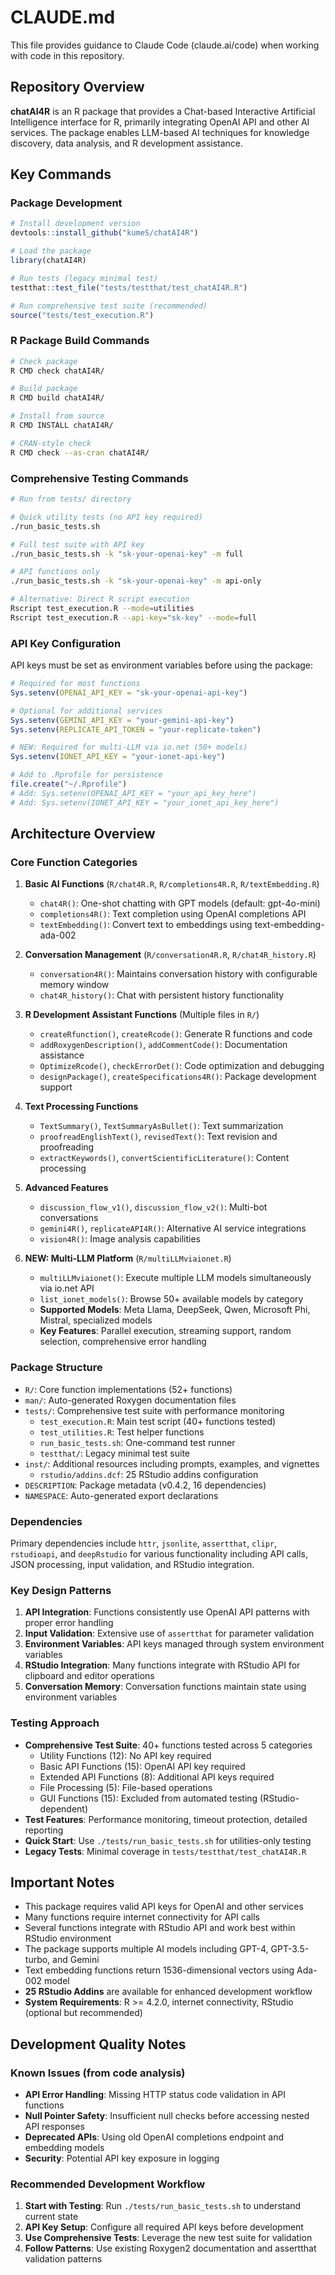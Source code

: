 # CLAUDE.md

This file provides guidance to Claude Code (claude.ai/code) when working with code in this repository.

## Repository Overview

**chatAI4R** is an R package that provides a Chat-based Interactive Artificial Intelligence interface for R, primarily integrating OpenAI API and other AI services. The package enables LLM-based AI techniques for knowledge discovery, data analysis, and R development assistance.

## Key Commands

### Package Development
```r
# Install development version
devtools::install_github("kumeS/chatAI4R")

# Load the package
library(chatAI4R)

# Run tests (legacy minimal test)
testthat::test_file("tests/testthat/test_chatAI4R.R")

# Run comprehensive test suite (recommended)
source("tests/test_execution.R")
```

### R Package Build Commands
```bash
# Check package
R CMD check chatAI4R/

# Build package
R CMD build chatAI4R/

# Install from source
R CMD INSTALL chatAI4R/

# CRAN-style check
R CMD check --as-cran chatAI4R/
```

### Comprehensive Testing Commands
```bash
# Run from tests/ directory

# Quick utility tests (no API key required)
./run_basic_tests.sh

# Full test suite with API key
./run_basic_tests.sh -k "sk-your-openai-key" -m full

# API functions only
./run_basic_tests.sh -k "sk-your-openai-key" -m api-only

# Alternative: Direct R script execution
Rscript test_execution.R --mode=utilities
Rscript test_execution.R --api-key="sk-key" --mode=full
```

### API Key Configuration
API keys must be set as environment variables before using the package:
```r
# Required for most functions
Sys.setenv(OPENAI_API_KEY = "sk-your-openai-api-key")

# Optional for additional services
Sys.setenv(GEMINI_API_KEY = "your-gemini-api-key")
Sys.setenv(REPLICATE_API_TOKEN = "your-replicate-token")

# NEW: Required for multi-LLM via io.net (50+ models)
Sys.setenv(IONET_API_KEY = "your-ionet-api-key")

# Add to .Rprofile for persistence
file.create("~/.Rprofile")
# Add: Sys.setenv(OPENAI_API_KEY = "your_api_key_here")
# Add: Sys.setenv(IONET_API_KEY = "your_ionet_api_key_here")
```

## Architecture Overview

### Core Function Categories

1. **Basic AI Functions** (`R/chat4R.R`, `R/completions4R.R`, `R/textEmbedding.R`)
   - `chat4R()`: One-shot chatting with GPT models (default: gpt-4o-mini)
   - `completions4R()`: Text completion using OpenAI completions API
   - `textEmbedding()`: Convert text to embeddings using text-embedding-ada-002

2. **Conversation Management** (`R/conversation4R.R`, `R/chat4R_history.R`)
   - `conversation4R()`: Maintains conversation history with configurable memory window
   - `chat4R_history()`: Chat with persistent history functionality

3. **R Development Assistant Functions** (Multiple files in `R/`)
   - `createRfunction()`, `createRcode()`: Generate R functions and code
   - `addRoxygenDescription()`, `addCommentCode()`: Documentation assistance
   - `OptimizeRcode()`, `checkErrorDet()`: Code optimization and debugging
   - `designPackage()`, `createSpecifications4R()`: Package development support

4. **Text Processing Functions**
   - `TextSummary()`, `TextSummaryAsBullet()`: Text summarization
   - `proofreadEnglishText()`, `revisedText()`: Text revision and proofreading
   - `extractKeywords()`, `convertScientificLiterature()`: Content processing

5. **Advanced Features**
   - `discussion_flow_v1()`, `discussion_flow_v2()`: Multi-bot conversations
   - `gemini4R()`, `replicateAPI4R()`: Alternative AI service integrations
   - `vision4R()`: Image analysis capabilities

6. **NEW: Multi-LLM Platform** (`R/multiLLMviaionet.R`)
   - `multiLLMviaionet()`: Execute multiple LLM models simultaneously via io.net API
   - `list_ionet_models()`: Browse 50+ available models by category
   - **Supported Models**: Meta Llama, DeepSeek, Qwen, Microsoft Phi, Mistral, specialized models
   - **Key Features**: Parallel execution, streaming support, random selection, comprehensive error handling

### Package Structure
- `R/`: Core function implementations (52+ functions)
- `man/`: Auto-generated Roxygen documentation files
- `tests/`: Comprehensive test suite with performance monitoring
  - `test_execution.R`: Main test script (40+ functions tested)
  - `test_utilities.R`: Test helper functions
  - `run_basic_tests.sh`: One-command test runner
  - `testthat/`: Legacy minimal test suite
- `inst/`: Additional resources including prompts, examples, and vignettes
  - `rstudio/addins.dcf`: 25 RStudio addins configuration
- `DESCRIPTION`: Package metadata (v0.4.2, 16 dependencies)
- `NAMESPACE`: Auto-generated export declarations

### Dependencies
Primary dependencies include `httr`, `jsonlite`, `assertthat`, `clipr`, `rstudioapi`, and `deepRstudio` for various functionality including API calls, JSON processing, input validation, and RStudio integration.

### Key Design Patterns

1. **API Integration**: Functions consistently use OpenAI API patterns with proper error handling
2. **Input Validation**: Extensive use of `assertthat` for parameter validation
3. **Environment Variables**: API keys managed through system environment variables
4. **RStudio Integration**: Many functions integrate with RStudio API for clipboard and editor operations
5. **Conversation Memory**: Conversation functions maintain state using environment variables

### Testing Approach
- **Comprehensive Test Suite**: 40+ functions tested across 5 categories
  - Utility Functions (12): No API key required
  - Basic API Functions (15): OpenAI API key required  
  - Extended API Functions (8): Additional API keys required
  - File Processing (5): File-based operations
  - GUI Functions (15): Excluded from automated testing (RStudio-dependent)
- **Test Features**: Performance monitoring, timeout protection, detailed reporting
- **Quick Start**: Use `./tests/run_basic_tests.sh` for utilities-only testing
- **Legacy Tests**: Minimal coverage in `tests/testthat/test_chatAI4R.R`

## Important Notes

- This package requires valid API keys for OpenAI and other services
- Many functions require internet connectivity for API calls
- Several functions integrate with RStudio API and work best within RStudio environment
- The package supports multiple AI models including GPT-4, GPT-3.5-turbo, and Gemini
- Text embedding functions return 1536-dimensional vectors using Ada-002 model
- **25 RStudio Addins** are available for enhanced development workflow
- **System Requirements**: R >= 4.2.0, internet connectivity, RStudio (optional but recommended)

## Development Quality Notes

### Known Issues (from code analysis)
- **API Error Handling**: Missing HTTP status code validation in API functions
- **Null Pointer Safety**: Insufficient null checks before accessing nested API responses  
- **Deprecated APIs**: Using old OpenAI completions endpoint and embedding models
- **Security**: Potential API key exposure in logging

### Recommended Development Workflow
1. **Start with Testing**: Run `./tests/run_basic_tests.sh` to understand current state
2. **API Key Setup**: Configure all required API keys before development
3. **Use Comprehensive Tests**: Leverage the new test suite for validation
4. **Follow Patterns**: Use existing Roxygen2 documentation and assertthat validation patterns